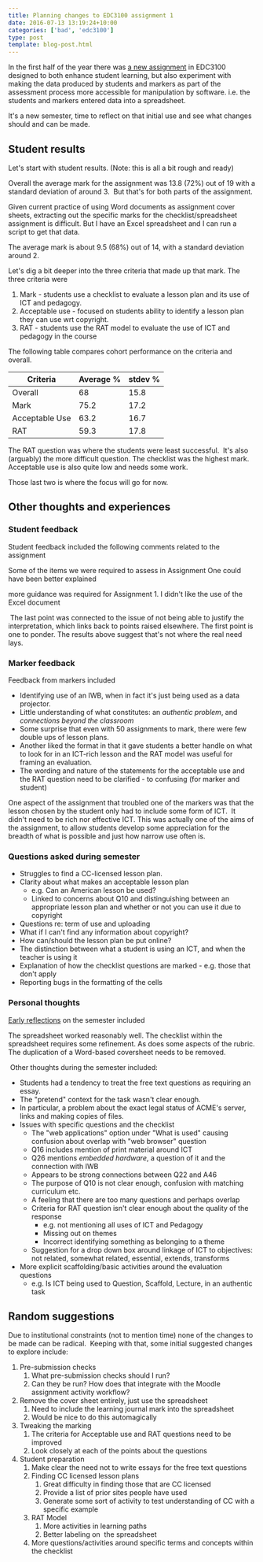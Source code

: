 ```yaml
---
title: Planning changes to EDC3100 assignment 1
date: 2016-07-13 13:19:24+10:00
categories: ['bad', 'edc3100']
type: post
template: blog-post.html
---
```

In the first half of the year there was [a new assignment](/blog2/2016/03/10/setting-up-an-excel-checklist/) in EDC3100 designed to both enhance student learning, but also experiment with making the data produced by students and markers as part of the assessment process more accessible for manipulation by software. i.e. the students and markers entered data into a spreadsheet.

It's a new semester, time to reflect on that initial use and see what changes should and can be made.

## Student results

Let's start with student results. (Note: this is all a bit rough and ready)

Overall the average mark for the assignment was 13.8 (72%) out of 19 with a standard deviation of around 3.  But that's for both parts of the assignment.

Given current practice of using Word documents as assignment cover sheets, extracting out the specific marks for the checklist/spreadsheet assignment is difficult. But I have an Excel spreadsheet and I can run a script to get that data.

The average mark is about 9.5 (68%) out of 14, with a standard deviation around 2.

Let's dig a bit deeper into the three criteria that made up that mark. The three criteria were

1. Mark - students use a checklist to evaluate a lesson plan and its use of ICT and pedagogy.
2. Acceptable use - focused on students ability to identify a lesson plan they can use wrt copyright.
3. RAT - students use the RAT model to evaluate the use of ICT and pedagogy in the course

The following table compares cohort performance on the criteria and overall.

| Criteria | Average % | stdev % |
| --- | --- | --- |
| Overall | 68 | 15.8 |
| Mark | 75.2 | 17.2 |
| Acceptable Use | 63.2 | 16.7 |
| RAT | 59.3 | 17.8 |

The RAT question was where the students were least successful.  It's also (arguably) the more difficult question. The checklist was the highest mark.  Acceptable use is also quite low and needs some work.

Those last two is where the focus will go for now.

## Other thoughts and experiences

### Student feedback

Student feedback included the following comments related to the assignment

Some of the items we were required to assess in Assignment One could have been better explained

more guidance was required for Assignment 1. I didn't like the use of the Excel document

 The last point was connected to the issue of not being able to justify the interpretation, which links back to points raised elsewhere. The first point is one to ponder. The results above suggest that's not where the real need lays.

### Marker feedback

Feedback from markers included

- Identifying use of an IWB, when in fact it's just being used as a data projector.
- Little understanding of what constitutes: an _authentic problem_, and _connections beyond the classroom_
- Some surprise that even with 50 assignments to mark, there were few double ups of lesson plans.
- Another liked the format in that it gave students a better handle on what to look for in an ICT-rich lesson and the RAT model was useful for framing an evaluation.
- The wording and nature of the statements for the acceptable use and the RAT question need to be clarified - to confusing (for marker and student)

One aspect of the assignment that troubled one of the markers was that the lesson chosen by the student only had to include some form of ICT.  It didn't need to be rich nor effective ICT. This was actually one of the aims of the assignment, to allow students develop some appreciation for the breadth of what is possible and just how narrow use often is.

### Questions asked during semester

- Struggles to find a CC-licensed lesson plan.
- Clarity about what makes an acceptable lesson plan
    - e.g. Can an American lesson be used?
    - Linked to concerns about Q10 and distinguishing between an appropriate lesson plan and whether or not you can use it due to copyright
- Questions re: term of use and uploading
- What if I can't find any information about copyright?
- How can/should the lesson plan be put online?
- The distinction between what a student is using an ICT, and when the teacher is using it
- Explanation of how the checklist questions are marked - e.g. those that don't apply
- Reporting bugs in the formatting of the cells

### Personal thoughts

[Early reflections](/blog2/2016/05/30/early-thoughts-on-s1-2016-offering-of-edc3100/) on the semester included

The spreadsheet worked reasonably well. The checklist within the spreadsheet requires some refinement. As does some aspects of the rubric. The duplication of a Word-based coversheet needs to be removed.

 Other thoughts during the semester included:

- Students had a tendency to treat the free text questions as requiring an essay.
- The "pretend" context for the task wasn't clear enough.
- In particular, a problem about the exact legal status of ACME's server, links and making copies of files.
- Issues with specific questions and the checklist
    - The "web applications" option under "What is used" causing confusion about overlap with "web browser" question
    - Q16 includes mention of print material around ICT
    - Q26 mentions _embedded hardware_, a question of it and the connection with IWB
    - Appears to be strong connections between Q22 and A46
    - The purpose of Q10 is not clear enough, confusion with matching curriculum etc.
    - A feeling that there are too many questions and perhaps overlap
    - Criteria for RAT question isn't clear enough about the quality of the response
        - e.g. not mentioning all uses of ICT and Pedagogy
        - Missing out on themes
        - Incorrect identifying something as belonging to a theme
    - Suggestion for a drop down box around linkage of ICT to objectives: not related, somewhat related, essential, extends, transforms
- More explicit scaffolding/basic activities around the evaluation questions
    - e.g. Is ICT being used to Question, Scaffold, Lecture, in an authentic task

## Random suggestions

Due to institutional constraints (not to mention time) none of the changes to be made can be radical.  Keeping with that, some initial suggested changes to explore include:

1. Pre-submission checks
    1. What pre-submission checks should I run?
    2. Can they be run? How does that integrate with the Moodle assignment activity workflow?
2. Remove the cover sheet entirely, just use the spreadsheet
    1. Need to include the learning journal mark into the spreadsheet
    2. Would be nice to do this automagically
3. Tweaking the marking
    1. The criteria for Acceptable use and RAT questions need to be improved
    2. Look closely at each of the points about the questions
4. Student preparation
    1. Make clear the need not to write essays for the free text questions
    2. Finding CC licensed lesson plans
        1. Great difficulty in finding those that are CC licensed
        2. Provide a list of prior sites people have used
        3. Generate some sort of activity to test understanding of CC with a specific example
    3. RAT Model
        1. More activities in learning paths
        2. Better labeling on  the spreadsheet
    4. More questions/activities around specific terms and concepts within the checklist